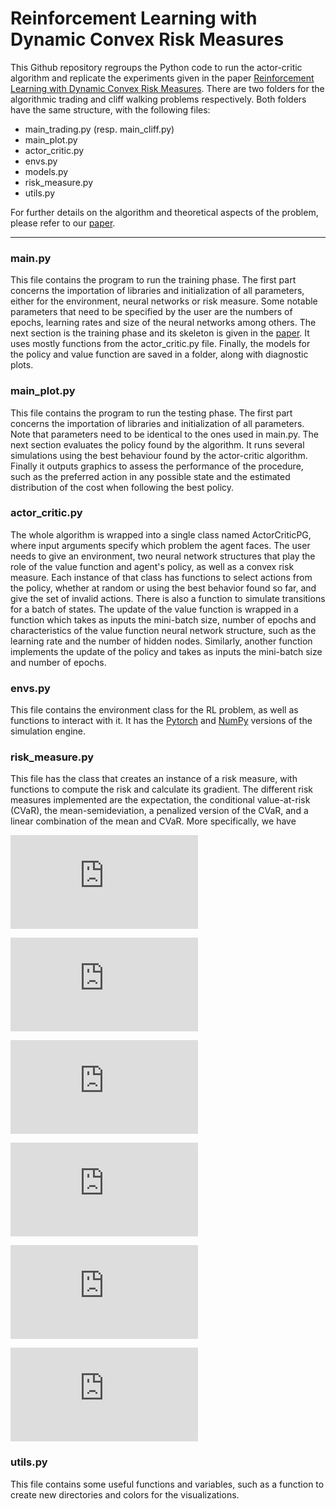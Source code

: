 # Reinforcement Learning with Dynamic Convex Risk Measures

This Github repository regroups the Python code to run the actor-critic algorithm and replicate the experiments given in the paper [Reinforcement Learning with Dynamic Convex Risk Measures](https://anthonycoache.ca/). There are two folders for the algorithmic trading and cliff walking problems respectively. Both folders have the same structure, with the following files: 

* main_trading.py (resp. main_cliff.py)
* main_plot.py
* actor_critic.py
* envs.py
* models.py
* risk_measure.py
* utils.py

For further details on the algorithm and theoretical aspects of the problem, please refer to our [paper](https://anthonycoache.ca/).

***

### main.py

This file contains the program to run the training phase. The first part concerns the importation of libraries and initialization of all parameters, either for the environment, neural networks or risk measure. Some notable parameters that need to be specified by the user are the numbers of epochs, learning rates and size of the neural networks among others. The next section is the training phase and its skeleton is given in the [paper](https://anthonycoache.ca/). It uses mostly functions from the actor_critic.py file. Finally, the models for the policy and value function are saved in a folder, along with diagnostic plots.

### main_plot.py

This file contains the program to run the testing phase. The first part concerns the importation of libraries and initialization of all parameters. Note that parameters need to be identical to the ones used in main.py. The next section evaluates the policy found by the algorithm. It runs several simulations using the best behaviour found by the actor-critic algorithm. Finally it outputs graphics to assess the performance of the procedure, such as the preferred action in any possible state and the estimated distribution of the cost when following the best policy.

### actor_critic.py

The whole algorithm is wrapped into a single class named ActorCriticPG, where input arguments specify which problem the agent faces. The user needs to give an environment, two neural network structures that play the role of the value function and agent's policy, as well as a convex risk measure. Each instance of that class has functions to select actions from the policy, whether at random or using the best behavior found so far, and give the set of invalid actions. There is also a function to simulate transitions for a batch of states. The update of the value function is wrapped in a function which takes as inputs the mini-batch size, number of epochs and characteristics of the value function neural network structure, such as the learning rate and the number of hidden nodes. Similarly, another function implements the update of the policy and takes as inputs the mini-batch size and number of epochs.

### envs.py

This file contains the environment class for the RL problem, as well as functions to interact with it. It has the [Pytorch](https://pytorch.org/) and [NumPy](https://numpy.org/) versions of the simulation engine. 

### risk_measure.py

This file has the class that creates an instance of a risk measure, with functions to compute the risk and calculate its gradient. The different risk measures implemented are the expectation, the conditional value-at-risk (CVaR), the mean-semideviation, a penalized version of the CVaR, and a linear combination of the mean and CVaR. More specifically, we have

![equation](https://latex.codecogs.com/png.latex?%5Ctext%7BE%7D%28X%29%20%3D%20E%5BX%5D)

![equation](https://latex.codecogs.com/png.latex?%5Ctext%7BCVaR%7D_%7B%5Calpha%7D%28X%29%20%3D%20%5Csup_%7B%5Cxi%20%5Cin%20U%28P%29%7D%20%5C%7B%20E%5E%7B%5Cxi%7D%5BX%5D%20%5C%7D)

![equation](https://latex.codecogs.com/png.latex?%5Ctext%7BMSD%7D_%7B%5Ckappa%2C%20r%7D%28X%29%20%3D%20E%5BX%5D%20&plus;%20%5Ckappa%20%28E%5B%28X%20-%20E%5BX%5D%29%5E%7Br%7D_%7B&plus;%7D%5D%29%5E%7B1/r%7D)

![equation](https://latex.codecogs.com/png.latex?%5Ctext%7BCVaR-p%7D_%7B%5Calpha%2C%5Ckappa%7D%28X%29%20%3D%20%5Csup_%7B%5Cxi%20%5Cin%20U%28P%29%7D%20%5C%7B%20E%5E%7B%5Cxi%7D%5BX%5D%20-%20%5Ckappa%20E%5B%5Cxi%20%5Clog%20%5Cxi%5D%20%5C%7D)

![equation](https://latex.codecogs.com/png.latex?%5Ctext%7BE-CVaR%7D_%7B%5Calpha%2C%5Ckappa%7D%28X%29%20%3D%20%5Ckappa%20%5Ctext%7BE%7D%28X%29%20&plus;%20%281-%5Ckappa%29%20%5Ctext%7BCVaR%7D_%7B%5Calpha%7D%28X%29)

![equation](https://latex.codecogs.com/png.latex?U%28P%29%20%3D%20%5Cleft%5C%7B%20%5Cxi%20%5C%20%3A%20%5C%20%5Csum%20%5Cxi%28%5Comega%29%20P%28%5Comega%29%20%3D%201%2C%20%5C%2C%20%5Cxi%20%5Cin%20%5Cleft%5B0%2C%20%5Cfrac%7B1%7D%7B%5Calpha%7D%20%5Cright%5D%20%5Cright%5C%7D)

### utils.py

This file contains some useful functions and variables, such as a function to create new directories and colors for the visualizations.
